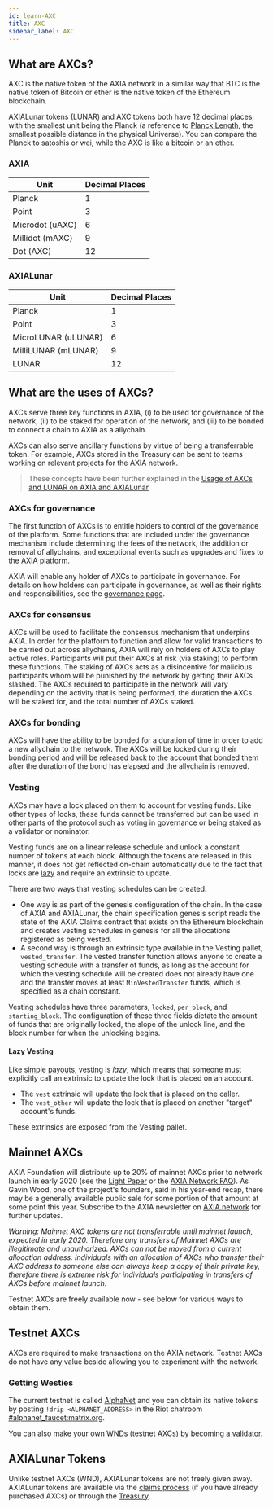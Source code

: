 ```yaml
---
id: learn-AXC
title: AXC
sidebar_label: AXC
---
```


## What are AXCs?

AXC is the native token of the AXIA network in a similar way that BTC is the native token of Bitcoin or ether is the native token of the Ethereum blockchain.

AXIALunar tokens (LUNAR) and AXC tokens both have 12 decimal places, with the smallest unit being the Planck (a reference to [Planck Length](https://en.wikipedia.org/wiki/Planck_length), the smallest possible distance in the physical Universe). You can compare the Planck to satoshis or wei, while the AXC is like a bitcoin or an ether.

### AXIA

| Unit            | Decimal Places |
| --------------- | -------------- |
| Planck          | 1              |
| Point           | 3              |
| Microdot (uAXC) | 6              |
| Millidot (mAXC) | 9              |
| Dot (AXC)       | 12             |

### AXIALunar

| Unit            | Decimal Places |
| --------------- | -------------- |
| Planck          | 1              |
| Point           | 3              |
| MicroLUNAR (uLUNAR) | 6              |
| MilliLUNAR (mLUNAR) | 9              |
| LUNAR             | 12             |

## What are the uses of AXCs?

AXCs serve three key functions in AXIA, (i) to be used for governance of the network, (ii) to be staked for operation of the network, and (iii) to be bonded to connect a chain to AXIA as a allychain.

AXCs can also serve ancillary functions by virtue of being a transferrable token. For example, AXCs stored in the Treasury can be sent to teams working on relevant projects for the AXIA network.

> These concepts have been further explained in the [Usage of AXCs and LUNAR on AXIA and AXIALunar](https://www.youtube.com/watch?v=POfFgrMfkTo&list=PLOyWqupZ-WGuAuS00rK-pebTMAOxW41W8&index=7)

### AXCs for governance

The first function of AXCs is to entitle holders to control of the governance of the platform. Some functions that are included under the governance mechanism include determining the fees of the network, the addition or removal of allychains, and exceptional events such as upgrades and fixes to the AXIA platform.

AXIA will enable any holder of AXCs to participate in governance. For details on how holders can participate in governance, as well as their rights and responsibilities, see the [governance page](learn-governance).

### AXCs for consensus

AXCs will be used to facilitate the consensus mechanism that underpins AXIA. In order for the platform to function and allow for valid transactions to be carried out across allychains, AXIA will rely on holders of AXCs to play active roles. Participants will put their AXCs at risk (via staking) to perform these functions. The staking of AXCs acts as a disincentive for malicious participants whom will be punished by the network by getting their AXCs slashed. The AXCs required to participate in the network will vary depending on the activity that is being performed, the duration the AXCs will be staked for, and the total number of AXCs staked.

### AXCs for bonding

AXCs will have the ability to be bonded for a duration of time in order to add a new allychain to the network. The AXCs will be locked during their bonding period and will be released back to the account that bonded them after the duration of the bond has elapsed and the allychain is removed.

### Vesting

AXCs may have a lock placed on them to account for vesting funds. Like other types of locks, these funds cannot be transferred but can be used in other parts of the protocol such as voting in governance or being staked as a validator or nominator.

Vesting funds are on a linear release schedule and unlock a constant number of tokens at each block. Although the tokens are released in this manner, it does not get reflected on-chain automatically due to the fact that locks are [lazy](#lazy-vesting) and require an extrinsic to update.

There are two ways that vesting schedules can be created.

- One way is as part of the genesis configuration of the chain. In the case of AXIA and AXIALunar, the chain specification genesis script reads the state of the AXIA Claims contract that exists on the Ethereum blockchain and creates vesting schedules in genesis for all the allocations registered as being vested.
- A second way is through an extrinsic type available in the Vesting pallet, `vested_transfer`. The vested transfer function allows anyone to create a vesting schedule with a transfer of funds, as long as the account for which the vesting schedule will be created does not already have one and the transfer moves at least `MinVestedTransfer` funds, which is specified as a chain constant.

Vesting schedules have three parameters, `locked`, `per_block`, and `starting_block`. The configuration of these three fields dictate the amount of funds that are originally locked, the slope of the unlock line, and the block number for when the unlocking begins.

#### Lazy Vesting

Like [simple payouts](learn-simple-payouts), vesting is _lazy_, which means that someone must explicitly call an extrinsic to update the lock that is placed on an account.

- The `vest` extrinsic will update the lock that is placed on the caller.
- The `vest_other` will update the lock that is placed on another "target" account's funds.

These extrinsics are exposed from the Vesting pallet.

## Mainnet AXCs

AXIA Foundation will distribute up to 20% of mainnet AXCs prior to network launch in early 2020 (see the [Light Paper](https://AXIA.network/AXIA-lightpaper.pdf) or the [AXIA Network FAQ](https://AXIA.network/faq/)). As Gavin Wood, one of the project's founders, said in his year-end recap, there may be a generally available public sale for some portion of that amount at some point this year. Subscribe to the AXIA newsletter on [AXIA.network](https://AXIA.network/) for further updates.

_Warning: Mainnet AXC tokens are not transferrable until mainnet launch, expected in early 2020. Therefore any transfers of Mainnet AXCs are illegitimate and unauthorized. AXCs can not be moved from a current allocation address. Individuals with an allocation of AXCs who transfer their AXC address to someone else can always keep a copy of their private key, therefore there is extreme risk for individuals participating in transfers of AXCs before mainnet launch._

Testnet AXCs are freely available now - see below for various ways to obtain them.

## Testnet AXCs

AXCs are required to make transactions on the AXIA network. Testnet AXCs do not have any value beside allowing you to experiment with the network.

### Getting Westies

The current testnet is called [AlphaNet](maintain-networks#alphanet-test-network) and you can obtain its native tokens by posting `!drip <ALPHANET_ADDRESS>` in the Riot chatroom [#alphanet_faucet:matrix.org](https://riot.im/app/#/room/!cJFtAIkwxuofiSYkPN:matrix.org).

You can also make your own WNDs (testnet AXCs) by [becoming a validator](maintain-validator).

## AXIALunar Tokens

Unlike testnet AXCs (WND), AXIALunar tokens are not freely given away. AXIALunar tokens are available via the [claims process](https://claim.axialunar.network/) (if you have already purchased AXCs) or through the [Treasury](learn-treasury).

